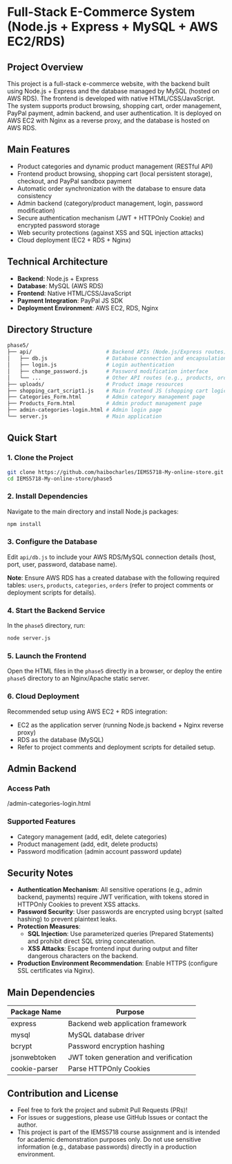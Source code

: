 # Full-Stack E-Commerce System (Node.js + Express + MySQL + AWS EC2/RDS)

## Project Overview

This project is a full-stack e-commerce website, with the backend built using Node.js + Express and the database managed by MySQL (hosted on AWS RDS). The frontend is developed with native HTML/CSS/JavaScript. The system supports product browsing, shopping cart, order management, PayPal payment, admin backend, and user authentication. It is deployed on AWS EC2 with Nginx as a reverse proxy, and the database is hosted on AWS RDS.

## Main Features

- Product categories and dynamic product management (RESTful API)
- Frontend product browsing, shopping cart (local persistent storage), checkout, and PayPal sandbox payment
- Automatic order synchronization with the database to ensure data consistency
- Admin backend (category/product management, login, password modification)
- Secure authentication mechanism (JWT + HTTPOnly Cookie) and encrypted password storage
- Web security protections (against XSS and SQL injection attacks)
- Cloud deployment (EC2 + RDS + Nginx)

## Technical Architecture

- **Backend**: Node.js + Express
- **Database**: MySQL (AWS RDS)
- **Frontend**: Native HTML/CSS/JavaScript
- **Payment Integration**: PayPal JS SDK
- **Deployment Environment**: AWS EC2, RDS, Nginx

## Directory Structure

```bash
phase5/
├── api/                        # Backend APIs (Node.js/Express routes)
│   ├── db.js                   # Database connection and encapsulation
│   ├── login.js                # Login authentication
│   ├── change_password.js      # Password modification interface
│   └── ...                     # Other API routes (e.g., products, orders)
├── uploads/                    # Product image resources
├── shopping_cart_script1.js    # Main frontend JS (shopping cart logic)
├── Categories_Form.html        # Admin category management page
├── Products_Form.html          # Admin product management page
├── admin-categories-login.html # Admin login page
└── server.js                   # Main application
```

## Quick Start

### 1. Clone the Project

```bash
git clone https://github.com/haibocharles/IEMS5718-My-online-store.git
cd IEMS5718-My-online-store/phase5
```

### 2. Install Dependencies

Navigate to the main directory and install Node.js packages:

```bash
npm install
```

### 3. Configure the Database

Edit `api/db.js` to include your AWS RDS/MySQL connection details (host, port, user, password, database name).

**Note**: Ensure AWS RDS has a created database with the following required tables: `users`, `products`, `categories`, `orders` (refer to project comments or deployment scripts for details).

### 4. Start the Backend Service

In the `phase5` directory, run:

```bash
node server.js
```

### 5. Launch the Frontend

Open the HTML files in the `phase5` directly in a browser, or deploy the entire `phase5` directory to an Nginx/Apache static server.

### 6. Cloud Deployment

Recommended setup using AWS EC2 + RDS integration:
- EC2 as the application server (running Node.js backend + Nginx reverse proxy)
- RDS as the database (MySQL)
- Refer to project comments and deployment scripts for detailed setup.

## Admin Backend

### Access Path
/admin-categories-login.html

### Supported Features
- Category management (add, edit, delete categories)
- Product management (add, edit, delete products)
- Password modification (admin account password update)

## Security Notes

- **Authentication Mechanism**: All sensitive operations (e.g., admin backend, payments) require JWT verification, with tokens stored in HTTPOnly Cookies to prevent XSS attacks.
- **Password Security**: User passwords are encrypted using bcrypt (salted hashing) to prevent plaintext leaks.
- **Protection Measures**:
  - **SQL Injection**: Use parameterized queries (Prepared Statements) and prohibit direct SQL string concatenation.
  - **XSS Attacks**: Escape frontend input during output and filter dangerous characters on the backend.
- **Production Environment Recommendation**: Enable HTTPS (configure SSL certificates via Nginx).

## Main Dependencies

| Package Name   | Purpose                       |
|----------------|-------------------------------|
| express        | Backend web application framework |
| mysql          | MySQL database driver         |
| bcrypt         | Password encryption hashing   |
| jsonwebtoken   | JWT token generation and verification |
| cookie-parser  | Parse HTTPOnly Cookies        |

## Contribution and License

- Feel free to fork the project and submit Pull Requests (PRs)!
- For issues or suggestions, please use GitHub Issues or contact the author.
- This project is part of the IEMS5718 course assignment and is intended for academic demonstration purposes only. Do not use sensitive information (e.g., database passwords) directly in a production environment.
